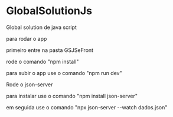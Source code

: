 # GlobalSolutionJs
Global solution de java script

para rodar o app

primeiro entre na pasta GSJSeFront

rode o comando "npm install"

para subir o app use o comando "npm run dev"


Rode o json-server

para instalar use o comando "npm install json-server"

em seguida use o comando "npx  json-server --watch dados.json"

